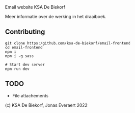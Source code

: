 Email website KSA De Biekorf

Meer informatie over de werking in het draaiboek.

## Contributing

```
git clone https:/github.com/ksa-de-biekorf/email-frontend
cd email-frontend
npm i
npm i -g sass

# Start dev server
npm run dev
```

## TODO
- File attachements

(c) KSA De Biekorf, Jonas Everaert 2022
